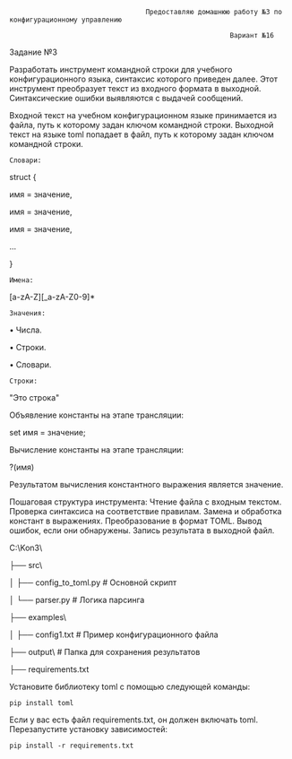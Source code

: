                                       Предоставляю домашнюю работу №3 по конфигурационному управлению

                                                           Вариант №16
                                                           
Задание №3

  Разработать инструмент командной строки для учебного конфигурационного
языка, синтаксис которого приведен далее. Этот инструмент преобразует текст из
входного формата в выходной. Синтаксические ошибки выявляются с выдачей
сообщений.

  Входной текст на учебном конфигурационном языке принимается из
файла, путь к которому задан ключом командной строки. Выходной текст на
языке toml попадает в файл, путь к которому задан ключом командной строки.

    Словари:

struct {

 имя = значение,

 имя = значение,
 
 имя = значение,

 ...
 
}

    Имена:

[a-zA-Z][_a-zA-Z0-9]*

    Значения:

• Числа.

• Строки.

• Словари.

    Строки:

"Это строка"

  Объявление константы на этапе трансляции:

set имя = значение;

  Вычисление константы на этапе трансляции:

?(имя)

  Результатом вычисления константного выражения является значение.

Пошаговая структура инструмента:
Чтение файла с входным текстом.
Проверка синтаксиса на соответствие правилам.
Замена и обработка констант в выражениях.
Преобразование в формат TOML.
Вывод ошибок, если они обнаружены.
Запись результата в выходной файл.


C:\Kon3\

├── src\

│   ├── config_to_toml.py  # Основной скрипт

│   └── parser.py          # Логика парсинга

├── examples\

│   ├── config1.txt        # Пример конфигурационного файла

├── output\                # Папка для сохранения результатов

├── requirements.txt


Установите библиотеку toml с помощью следующей команды:

    pip install toml
Если у вас есть файл requirements.txt, он должен включать toml. Перезапустите установку зависимостей:

    pip install -r requirements.txt



